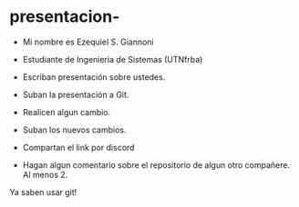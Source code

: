 # presentacion-

- Mi nombre es Ezequiel S. Giannoni
- Estudiante de Ingenieria de Sistemas (UTNfrba)

- Escriban presentación sobre ustedes.
- Suban la presentación a Git.
- Realicen algun cambio.
- Suban los nuevos cambios.
- Compartan el link por discord
- Hagan algun comentario sobre el repositorio de algun otro compañere. Al menos 2.

Ya saben usar git!
